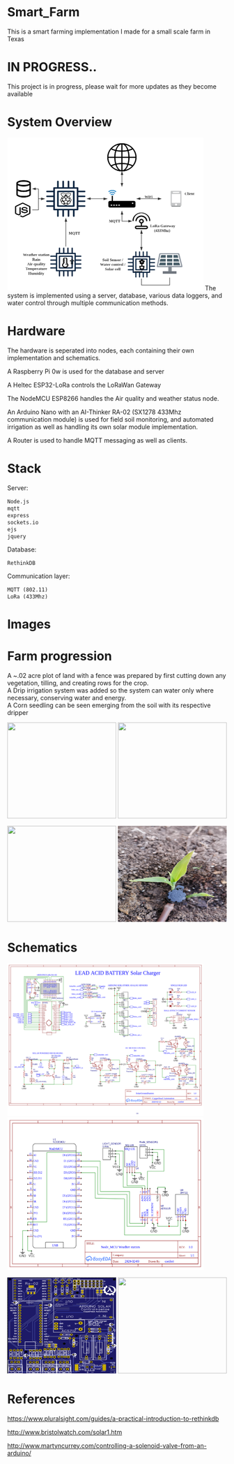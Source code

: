 # Smart_Farm
This is a smart farming implementation I made for a small scale farm in Texas

# IN PROGRESS..
  This project is in progress, please wait for more updates as they become available
# System Overview
<img src ="https://github.com/caleb221/Smart_Farm/blob/master/img/pcc_smartFarm.png" height="350" width="450">
The system is implemented using a server, database, various data loggers, and water control through multiple communication methods. 

# Hardware
  The hardware is seperated into nodes, each containing their own implementation and schematics.
  
  
  A Raspberry Pi 0w is used for the database and server<br>
  
  A Heltec ESP32-LoRa controls the LoRaWan Gateway<br>
  
  The NodeMCU ESP8266 handles the Air quality and weather status node.<br>
  
  An Arduino Nano with an AI-Thinker RA-02 (SX1278 433Mhz communication module) is used for field soil monitoring, and automated irrigation as well as handling its own solar module implementation.<br>
  
  A Router is used to handle MQTT messaging as well as clients.<br>
  
 # Stack
 
 
 Server:
 
    Node.js
    mqtt
    express
    sockets.io
    ejs
    jquery
    
 Database:
 
    RethinkDB
 
 Communication layer:
    
    MQTT (802.11)
    LoRa (433Mhz)

# Images
# Farm progression
 A ~.02 acre plot of land with a fence was prepared by first cutting down any vegetation, tilling, and creating rows for the crop. 
<br> A Drip irrigation system was added so the system can water only where necessary, conserving water and energy.
<br> A Corn seedling can be seen emerging from the soil with its respective dripper

  <img src = "https://github.com/caleb221/Smart_Farm/blob/master/img/breakGnd.jpg" 
    height = "220" width = "250">
    <img src = "https://github.com/caleb221/Smart_Farm/blob/master/img/rows1.jpg"
     height = "220" width = "250">
     
   <img src = "https://github.com/caleb221/Smart_Farm/blob/master/img/irrigationHalf.jpg"
   height = "220" width = "250"> 
      <img src = "https://github.com/caleb221/Smart_Farm/blob/master/img/bbCorn1.jpg" 
      height = "220" width = "250">




# Schematics

<img src ="https://github.com/caleb221/Smart_Farm/blob/master/img/Schematic_arduinoSolarController1_Sheet_1_20200305051545.png" height="350" width="450">


<img src ="https://github.com/caleb221/Smart_Farm/blob/master/img/Schematic_NodeAirSensor_Sheet_1_20200219034421.png" height="350" width="450">

<img src = "https://github.com/caleb221/Smart_Farm/blob/master/img/PCB_design.png" 
  height = "220" width = "250">
  <img src = "https://github.com/caleb221/Smart_Farm/blob/master/img/pcbReal1.jpg" 
  height = "220" width = "250">


# References

https://www.pluralsight.com/guides/a-practical-introduction-to-rethinkdb


http://www.bristolwatch.com/solar1.htm


http://www.martyncurrey.com/controlling-a-solenoid-valve-from-an-arduino/

